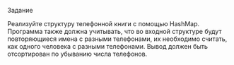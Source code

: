 Задание

Реализуйте структуру телефонной книги с помощью HashMap.
Программа также должна учитывать, что во входной структуре будут повторяющиеся
имена с разными телефонами, 
их необходимо считать, как одного человека с разными телефонами. Вывод должен быть 
отсортирован по убыванию числа телефонов.